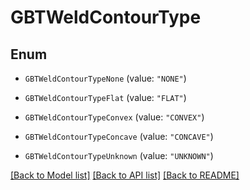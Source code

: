 # GBTWeldContourType

## Enum


* `GBTWeldContourTypeNone` (value: `"NONE"`)

* `GBTWeldContourTypeFlat` (value: `"FLAT"`)

* `GBTWeldContourTypeConvex` (value: `"CONVEX"`)

* `GBTWeldContourTypeConcave` (value: `"CONCAVE"`)

* `GBTWeldContourTypeUnknown` (value: `"UNKNOWN"`)


[[Back to Model list]](../README.md#documentation-for-models) [[Back to API list]](../README.md#documentation-for-api-endpoints) [[Back to README]](../README.md)


